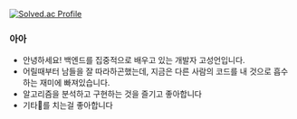 
[![Solved.ac Profile](http://mazassumnida.wtf/api/generate_badge?boj=gohyeok)](https://solved.ac/gohyeok)

### 아아 ###
- 안녕하세요! 백엔드를 집중적으로 배우고 있는 개발자 고성언입니다.
- 어릴때부터 남들을 잘 따라하곤했는데, 지금은 다른 사람의 코드를 내 것으로 흡수하는 재미에 빠져있습니다.
- 알고리즘을 분석하고 구현하는 것을 즐기고 좋아합니다
- 기타🎸를 치는걸 좋아합니다


